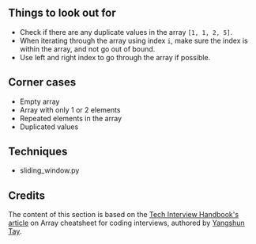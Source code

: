 ## Things to look out for
- Check if there are any duplicate values in the array `[1, 1, 2, 5]`.
- When iterating through the array using index `i`, make sure the index is within the array, and not go out of bound.
- Use left and right index to go through the array if possible.

## Corner cases
- Empty array
- Array with only 1 or 2 elements
- Repeated elements in the array
- Duplicated values

## Techniques
- sliding_window.py

## Credits
The content of this section is based on the [Tech Interview Handbook's article](https://www.techinterviewhandbook.org/algorithms/array/) on Array cheatsheet for coding interviews, authored by [Yangshun Tay](https://www.linkedin.com/in/yangshun/).

